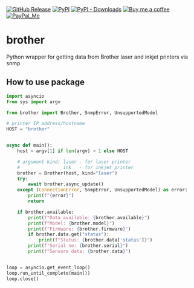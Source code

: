 [![GitHub Release][releases-shield]][releases]
[![PyPI][pypi-releases-shield]][pypi-releases]
[![PyPI - Downloads][pypi-downloads]][pypi-statistics]
[![Buy me a coffee][buy-me-a-coffee-shield]][buy-me-a-coffee]
[![PayPal_Me][paypal-me-shield]][paypal-me]

# brother
Python wrapper for getting data from Brother laser and inkjet printers via snmp

## How to use package
```py
import asyncio
from sys import argv

from brother import Brother, SnmpError, UnsupportedModel

# printer IP address/hostname
HOST = "brother"


async def main():
    host = argv[1] if len(argv) > 1 else HOST

    # argument kind: laser - for laser printer
    #                ink   - for inkjet printer
    brother = Brother(host, kind="laser")
    try:
        await brother.async_update()
    except (ConnectionError, SnmpError, UnsupportedModel) as error:
        print(f"{error}")
        return

    if brother.available:
        print(f"Data available: {brother.available}")
        print(f"Model: {brother.model}")
        print(f"Firmware: {brother.firmware}")
        if brother.data.get("status"):
            print(f"Status: {brother.data['status']}")
        print(f"Serial no: {brother.serial}")
        print(f"Sensors data: {brother.data}")


loop = asyncio.get_event_loop()
loop.run_until_complete(main())
loop.close()
```
[releases]: https://github.com/bieniu/brother/releases
[releases-shield]: https://img.shields.io/github/release/bieniu/brother.svg?style=popout
[pypi-releases]: https://pypi.org/project/brother/
[pypi-statistics]: https://pypistats.org/packages/brother
[pypi-releases-shield]: https://img.shields.io/pypi/v/brother
[pypi-downloads]: https://img.shields.io/pypi/dm/brother
[buy-me-a-coffee-shield]: https://img.shields.io/static/v1.svg?label=%20&message=Buy%20me%20a%20coffee&color=6f4e37&logo=buy%20me%20a%20coffee&logoColor=white
[buy-me-a-coffee]: https://www.buymeacoffee.com/QnLdxeaqO
[paypal-me-shield]: https://img.shields.io/static/v1.svg?label=%20&message=PayPal.Me&logo=paypal
[paypal-me]: https://www.paypal.me/bieniu79
